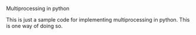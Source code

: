 Multiprocessing in python

This is just a sample code for implementing multiprocessing in python. This is one way of doing so.
